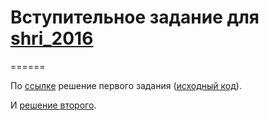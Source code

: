 # Вступительное задание для [shri_2016](https://academy.yandex.ru/events/frontend/shri_simf-2016/)
======

По [ссылке](https://stochastical.github.io/shri_2016) решение первого задания ([исходный код](https://github.com/stochastical/shri_2016/blob/gh-pages/index.html)).

И [решение второго](https://github.com/stochastical/shri_2016/blob/gh-pages/css_class_obfuscator.js).
